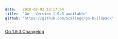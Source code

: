 ```yaml
---
date:	2018-02-02 12:17:54
title:	'Go - Version 1.9.3 available'
github: 'https://github.com/Scalingo/go-buildpack'
---
```


[Go 1.9.3 Changelog](https://golang.org/doc/devel/release.html#go1.9.minor)
